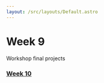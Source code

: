 ```yaml
---
layout: /src/layouts/Default.astro
---
```


<!-- @format -->

# Week 9

Workshop final projects

### [Week 10](/week10)
